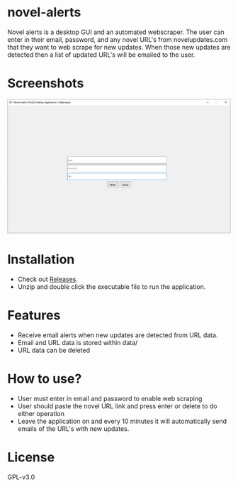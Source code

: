 # novel-alerts
Novel alerts is a desktop GUI and an automated webscraper. The user can enter in their email, password, and any novel URL's from novelupdates.com that they want to web scrape for new updates. When those new updates are detected then a list of updated URL's will be emailed to the user.

# Screenshots
![Example of the Novel Alerts GUI](imgs/example.PNG)

# Installation
* Check out [Releases](https://github.com/kcfang2215/novel-alerts/releases).
* Unzip and double click the executable file to run the application.

# Features
* Receive email alerts when new updates are detected from URL data.
* Email and URL data is stored within data/
* URL data can be deleted

# How to use?
* User must enter in email and password to enable web scraping
* User should paste the novel URL link and press enter or delete to do either operation
* Leave the application on and every 10 minutes it will automatically send emails of the URL's with new updates.

# License
GPL-v3.0 
